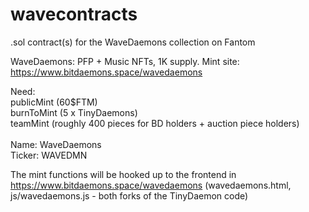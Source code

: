 # wavecontracts

.sol contract(s) for the WaveDaemons collection on Fantom 

WaveDaemons: PFP + Music NFTs, 1K supply.
 Mint site: https://www.bitdaemons.space/wavedaemons

Need: <br>
publicMint (60$FTM) <br>
burnToMint (5 x TinyDaemons) <br>
teamMint (roughly 400 pieces for BD holders + auction piece holders) <br>
<br>
Name: WaveDaemons<br>
Ticker: WAVEDMN<br>

The mint functions will be hooked up to the frontend in https://www.bitdaemons.space/wavedaemons (wavedaemons.html, js/wavedaemons.js - both forks of the TinyDaemon code)
